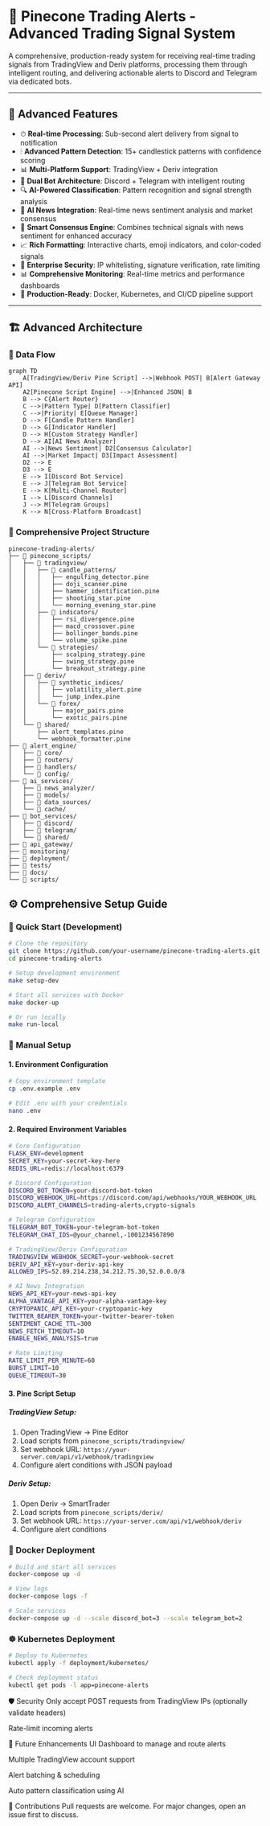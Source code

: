 # 🎯 Pinecone Trading Alerts - Advanced Trading Signal System

A comprehensive, production-ready system for receiving real-time trading signals from TradingView and Deriv platforms, processing them through intelligent routing, and delivering actionable alerts to Discord and Telegram via dedicated bots.

---

## 🚀 Advanced Features

- ⏱ **Real-time Processing**: Sub-second alert delivery from signal to notification
- 🕯 **Advanced Pattern Detection**: 15+ candlestick patterns with confidence scoring
- 📊 **Multi-Platform Support**: TradingView + Deriv integration
- 🤖 **Dual Bot Architecture**: Discord + Telegram with intelligent routing
- 🔍 **AI-Powered Classification**: Pattern recognition and signal strength analysis
- 📰 **AI News Integration**: Real-time news sentiment analysis and market consensus
- 🎯 **Smart Consensus Engine**: Combines technical signals with news sentiment for enhanced accuracy
- 📈 **Rich Formatting**: Interactive charts, emoji indicators, and color-coded signals
- 🔐 **Enterprise Security**: IP whitelisting, signature verification, rate limiting
- 📊 **Comprehensive Monitoring**: Real-time metrics and performance dashboards
- 🐳 **Production-Ready**: Docker, Kubernetes, and CI/CD pipeline support

---

## 🏗️ Advanced Architecture

### 🔄 Data Flow
```mermaid
graph TD
    A[TradingView/Deriv Pine Script] -->|Webhook POST| B[Alert Gateway API]
    A2[Pinecone Script Engine] -->|Enhanced JSON| B
    B --> C{Alert Router}
    C -->|Pattern Type| D[Pattern Classifier]
    C -->|Priority| E[Queue Manager]
    D --> F[Candle Pattern Handler]
    D --> G[Indicator Handler]
    D --> H[Custom Strategy Handler]
    D --> AI[AI News Analyzer]
    AI -->|News Sentiment| D2[Consensus Calculator]
    AI -->|Market Impact| D3[Impact Assessment]
    D2 --> E
    D3 --> E
    E --> I[Discord Bot Service]
    E --> J[Telegram Bot Service]
    E --> K[Multi-Channel Router]
    I --> L[Discord Channels]
    J --> M[Telegram Groups]
    K --> N[Cross-Platform Broadcast]
```

### 📁 Comprehensive Project Structure

```
pinecone-trading-alerts/
├── 📁 pinecone_scripts/
│   ├── 📁 tradingview/
│   │   ├── 📁 candle_patterns/
│   │   │   ├── engulfing_detector.pine
│   │   │   ├── doji_scanner.pine
│   │   │   ├── hammer_identification.pine
│   │   │   ├── shooting_star.pine
│   │   │   └── morning_evening_star.pine
│   │   ├── 📁 indicators/
│   │   │   ├── rsi_divergence.pine
│   │   │   ├── macd_crossover.pine
│   │   │   ├── bollinger_bands.pine
│   │   │   └── volume_spike.pine
│   │   └── 📁 strategies/
│   │       ├── scalping_strategy.pine
│   │       ├── swing_strategy.pine
│   │       └── breakout_strategy.pine
│   ├── 📁 deriv/
│   │   ├── 📁 synthetic_indices/
│   │   │   ├── volatility_alert.pine
│   │   │   └── jump_index.pine
│   │   └── 📁 forex/
│   │       ├── major_pairs.pine
│   │       └── exotic_pairs.pine
│   └── 📁 shared/
│       ├── alert_templates.pine
│       └── webhook_formatter.pine
├── 📁 alert_engine/
│   ├── 📁 core/
│   ├── 📁 routers/
│   ├── 📁 handlers/
│   └── 📁 config/
├── 📁 ai_services/
│   ├── 📁 news_analyzer/
│   ├── 📁 models/
│   ├── 📁 data_sources/
│   └── 📁 cache/
├── 📁 bot_services/
│   ├── 📁 discord/
│   ├── 📁 telegram/
│   └── 📁 shared/
├── 📁 api_gateway/
├── 📁 monitoring/
├── 📁 deployment/
├── 📁 tests/
├── 📁 docs/
└── 📁 scripts/
```
## ⚙️ Comprehensive Setup Guide

### 🏁 Quick Start (Development)

```bash
# Clone the repository
git clone https://github.com/your-username/pinecone-trading-alerts.git
cd pinecone-trading-alerts

# Setup development environment
make setup-dev

# Start all services with Docker
make docker-up

# Or run locally
make run-local
```

### 🔧 Manual Setup

#### 1. Environment Configuration
```bash
# Copy environment template
cp .env.example .env

# Edit .env with your credentials
nano .env
```

#### 2. Required Environment Variables
```bash
# Core Configuration
FLASK_ENV=development
SECRET_KEY=your-secret-key-here
REDIS_URL=redis://localhost:6379

# Discord Configuration
DISCORD_BOT_TOKEN=your-discord-bot-token
DISCORD_WEBHOOK_URL=https://discord.com/api/webhooks/YOUR_WEBHOOK_URL
DISCORD_ALERT_CHANNELS=trading-alerts,crypto-signals

# Telegram Configuration
TELEGRAM_BOT_TOKEN=your-telegram-bot-token
TELEGRAM_CHAT_IDS=@your_channel,-1001234567890

# TradingView/Deriv Configuration
TRADINGVIEW_WEBHOOK_SECRET=your-webhook-secret
DERIV_API_KEY=your-deriv-api-key
ALLOWED_IPS=52.89.214.238,34.212.75.30,52.0.0.0/8

# AI News Integration
NEWS_API_KEY=your-news-api-key
ALPHA_VANTAGE_API_KEY=your-alpha-vantage-key
CRYPTOPANIC_API_KEY=your-cryptopanic-key
TWITTER_BEARER_TOKEN=your-twitter-bearer-token
SENTIMENT_CACHE_TTL=300
NEWS_FETCH_TIMEOUT=10
ENABLE_NEWS_ANALYSIS=true

# Rate Limiting
RATE_LIMIT_PER_MINUTE=60
BURST_LIMIT=10
QUEUE_TIMEOUT=30
```

#### 3. Pine Script Setup

##### TradingView Setup:
1. Open TradingView → Pine Editor
2. Load scripts from `pinecone_scripts/tradingview/`
3. Set webhook URL: `https://your-server.com/api/v1/webhook/tradingview`
4. Configure alert conditions with JSON payload

##### Deriv Setup:
1. Open Deriv → SmartTrader
2. Load scripts from `pinecone_scripts/deriv/`
3. Set webhook URL: `https://your-server.com/api/v1/webhook/deriv`
4. Configure alert conditions

### 🐳 Docker Deployment

```bash
# Build and start all services
docker-compose up -d

# View logs
docker-compose logs -f

# Scale services
docker-compose up -d --scale discord_bot=3 --scale telegram_bot=2
```

### ☸️ Kubernetes Deployment

```bash
# Deploy to Kubernetes
kubectl apply -f deployment/kubernetes/

# Check deployment status
kubectl get pods -l app=pinecone-alerts
```
🛡 Security
Only accept POST requests from TradingView IPs (optionally validate headers)

Rate-limit incoming alerts

📮 Future Enhancements
UI Dashboard to manage and route alerts

Multiple TradingView account support

Alert batching & scheduling

Auto pattern classification using AI

🙏 Contributions
Pull requests are welcome. For major changes, open an issue first to discuss.


